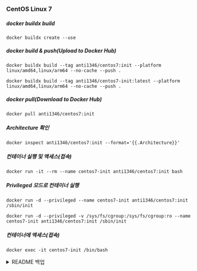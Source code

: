 ### CentOS Linux 7

##### docker buildx build
```
docker buildx create --use
```
##### docker build & push(Upload to Docker Hub)
```
docker buildx build --tag anti1346/centos7:init --platform linux/amd64,linux/arm64 --no-cache --push .
```
```
docker buildx build --tag anti1346/centos7-init:latest --platform linux/amd64,linux/arm64 --no-cache --push .
```
##### docker pull(Download to Docker Hub)
```
docker pull anti1346/centos7:init
```
##### Architecture 확인
```
docker inspect anti1346/centos7:init --format='{{.Architecture}}'
```
##### 컨테이너 실행 및 액세스(접속)
```
docker run -it --rm --name centos7-init anti1346/centos7:init bash
```
##### Privileged 모드로 컨테이너 실행
```
docker run -d --privileged --name centos7-init anti1346/centos7:init /sbin/init
```
```
docker run -d --privileged -v /sys/fs/cgroup:/sys/fs/cgroup:ro --name centos7-init anti1346/centos7:init /sbin/init
```
##### 컨테이너에 액세스(접속)
```
docker exec -it centos7-init /bin/bash
```

<details>
<summary>README 백업</summary>

</details>